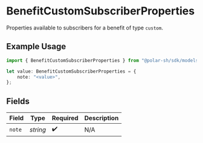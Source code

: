 # BenefitCustomSubscriberProperties

Properties available to subscribers for a benefit of type `custom`.

## Example Usage

```typescript
import { BenefitCustomSubscriberProperties } from "@polar-sh/sdk/models/components";

let value: BenefitCustomSubscriberProperties = {
    note: "<value>",
};
```

## Fields

| Field              | Type               | Required           | Description        |
| ------------------ | ------------------ | ------------------ | ------------------ |
| `note`             | *string*           | :heavy_check_mark: | N/A                |